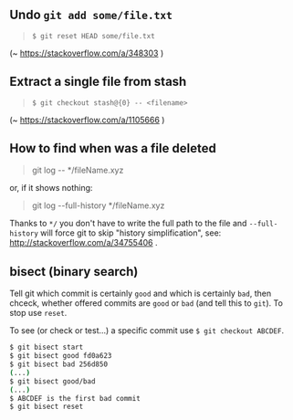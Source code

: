 ## Undo `git add some/file.txt`

>     $ git reset HEAD some/file.txt

(~ https://stackoverflow.com/a/348303 )

## Extract a single file from stash

>     $ git checkout stash@{0} -- <filename>

(~ https://stackoverflow.com/a/1105666 )

## How to find when was a file deleted

> git log -- */fileName.xyz

or, if it shows nothing: 

> git log --full-history */fileName.xyz

Thanks to `*/` you don't have to write the full path to the file and `--full-history` will force git to skip "history simplification", see: http://stackoverflow.com/a/34755406 .

## bisect (binary search)

Tell git which commit is certainly `good` and which is certainly `bad`, then chceck, whether offered commits are `good` or `bad` (and tell this to `git`). To stop use `reset`.

To see (or check or test...) a specific commit use `$ git checkout ABCDEF`.

~~~ bash
$ git bisect start
$ git bisect good fd0a623
$ git bisect bad 256d850
(...)
$ git bisect good/bad
(...)
$ ABCDEF is the first bad commit
$ git bisect reset
~~~